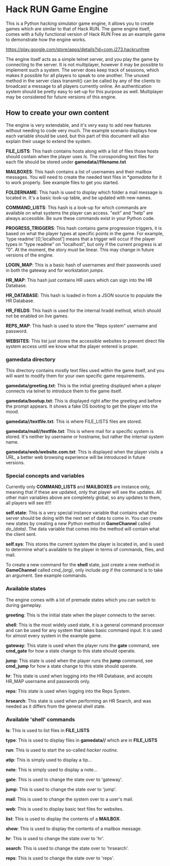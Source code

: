 Hack RUN Game Engine
====================

This is a Python hacking simulator game engine, it allows you to create games
which are similar to that of Hack RUN.  The game engine itself, comes with a
fully functional version of Hack RUN Free as an example game to demonstrate
how the engine works.

https://play.google.com/store/apps/details?id=com.i273.hackrunfree

The engine itself acts as a simple telnet server, and you play the game by
connecting to the server.  It is not multiplayer, however it may be possible
to implement such a system.  The server does keep track of sessions, which
makes it possible for all players to speak to one another.  The unused method
in the server class transmit() can be called by any of the clients to broadcast
a message to all players currently online.  An authentication system should be
pretty easy to set-up for this purpose as well.  Multiplayer may be considered
for future versions of this engine.

How to create your own content
------------------------------

The engine is very extendable, and it's very easy to add new features without
needing to code very much.  The example scenario displays how each variable
should be used, but this part of this document will also explain their
usage to extend the system.

**FILE_LISTS**:  This hash contains hosts along with a list of files those
hosts should contain when the player uses *ls*.  The corosponding text files
for each file should be stored under **gamedata/<hostname>/filename.txt**

**MAILBOXES**: This hash contains a list of usernames and their mailbox
messages.  You will need to create the needed text files in **gamedata*
for it to work properly.  See example files to get you started.

**FOLDERNAME**: This hash is used to display which folder a mail message
is located in.  It's a basic look-up table, and be updated with new
names.

**COMMAND_LISTS**: This hash is a look-up for which commands are available
on what systems the player can access.  "exit" and "help" are always
accessible.  Be sure these commands exist in your Python code.

**PROGRESS_TRIGGERS**: This hash contains game progression triggers, it is
based on what the player types at specific points in the game.  For example,
'type readme':[0,'localhost'] means that a trigger will occur if the player
types in "type readme" on "localhost", but only if the current progress is
at "0".  At the moment, the story must be linear.  This may change in future
versions of the engine.

**LOGIN_MAP**: This is a basic hash of usernames and their passwords used in
both the gateway and for workstation *jumps*.

**HR_MAP**: This hash just contains HR users which can sign into the HR Database.

**HR_DATABASE**: This hash is loaded in from a JSON source to populate the HR Database.

**HR_FIELDS**: This hash is used for the internal hradd method, which should not
be enabled on live games.

**REPS_MAP**: This hash is used to store the "Reps system" username and password.

**WEBSITES**: This list just stores the accessible websites to prevent direct
file system access until we know what the player entered is proper.

### gamedata directory

This directory contains mostly text files used within the game itself, and you
will want to modify them for your own specific game requirements.

**gamedata/greeting.txt**: This is the initial greeting displayed when a player
connects via telnet to introduce them to the game itself.

**gamedata/bootup.txt**: This is displayed right after the greeting and before
the prompt appears.  It shows a fake OS booting to get the player into the mood.

**gamedata/<system>/textfile.txt**: This is where FILE_LISTS files are stored.

**gamedata/mail/<system>/textfile.txt**: This is where mail for a specific system
is stored.  It's neither by username or hostname, but rather the internal system name.

**gamedata/web/website.com.txt**: This is displayed when the player visits a URL,
a better web browsing experience will be introduced in future versions.

### Special concepts and variables

Currently only **COMMAND_LISTS** and **MAILBOXES** are instance only, meaning that if
these are updated, only that player will see the updates.  All other main variables
above are completely global, so any updates to them, all players will see it!!!

**self.state**: This is a very special instance variable that contains what the server
should be doing with the next set of data to come in.  You can create new states by
creating a new Python method in **GameChannel** called *do_<state>(data)*.  The data
variable that comes into the method will contain what the client sent.

**self.sys**: This stores the current system the player is located in, and is used
to determine what's available to the player in terms of commands, files, and mail.

To create a new command for the **shell** state, just create a new method in **GameChannel**
called *cmd_<command>(arg)*, only include *arg* if the command is to take an
argument.  See example commands.

### Available states

The engine comes with a lot of premade states which you can switch to during gameplay.

**greeting**: This is the initial state when the player connects to the server.

**shell**: This is the most widely used state, it is a general command processor
and can be used for any system that takes basic command input.  It is used for
almost every system in the example game.

**gateway**: This state is used when the player runs the **gate** command, see
**cmd_gate** for how a state change to this state should operate.

**jump**: This state is used when the player runs the **jump** command, see
**cmd_jump** for how a state change to this state should operate.

**hr**: This state is used when logging into the HR Database, and accepts HR_MAP
username and passwords only.

**reps**: This state is used when logging into the Reps System.

**hrsearch**: This state is used when performing an HR Search, and was needed as it
differs from the general shell state.

### Available 'shell' commands

**ls**: This is used to list files in **FILE_LISTS**

**type**: This is used to display files in **gamedata/<system>/** which are in **FILE_LISTS**

**run**: This is used to start the so-called *hacker routine*.

**atip**: This is simply used to display a tip...

**note**: This is simply used to display a note...

**gate**: This is used to change the state over to 'gateway'.

**jump**: This is used to change the state over to 'jump'.

**mail**: This is used to change the system over to a user's mail.

**web**: This is used to display basic text files for websites.

**list**: This is used to display the contents of a **MAILBOX**.

**show**: This is used to display the contents of a mailbox message.

**hr**: This is used to change the state over to 'hr'.

**search**: This is used to change the state over to 'hrsearch'.

**reps**: This is used to change the state over to 'reps'.
